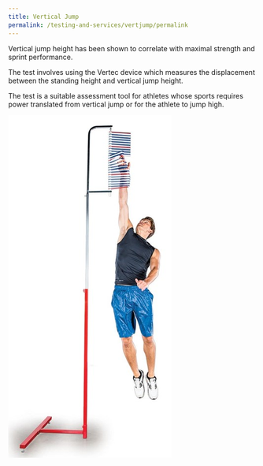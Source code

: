 ```yaml
---
title: Vertical Jump
permalink: /testing-and-services/vertjump/permalink
---
```

Vertical jump height has been shown to correlate with maximal strength and sprint performance.

The test involves using the Vertec device which measures the displacement between the standing height and vertical jump height.  

The test is a suitable assessment tool for athletes whose sports requires power translated from vertical jump or for the athlete to jump high.  

![Alt text for image on Isomer site](/images/service-images/Vertical%20Jump.jpg)
